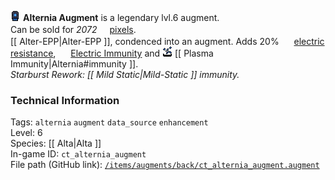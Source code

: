 ![ ](https://raw.githubusercontent.com/Ceterai/Enternia/main/items/augments/back/ct_alternia_augment.png) **Alternia Augment** is a legendary lvl.6 augment.  
Can be sold for *2072* <img src="https://starbounder.org/mediawiki/images/2/21/Pixel.png" width="12" height="16"/> [pixels](https://starbounder.org/Pixel).  
[[ Alter-EPP|Alter-EPP ]], condenced into an augment.
Adds 20% <img src="https://starbounder.org/mediawiki/images/4/42/Status_Electric_Resistance.png" width="16" height="16"/> [electric resistance](https://starbounder.org/Electric_Resistance), <img src="https://starbounder.org/mediawiki/images/4/42/Status_Electric_Resistance.png" width="16" height="16"/> [Electric Immunity](https://starbounder.org/Electric_Resistance) and ![ ](https://raw.githubusercontent.com/Ceterai/Enternia/main/stats/effects/ct_plasma_block.png) [[ Plasma Immunity|Alternia#immunity ]].  
*Starburst Rework: *[[ Mild Static|Mild-Static ]]* immunity.*

### Technical Information

Tags: `alternia` `augment` `data_source` `enhancement`  
Level: 6  
Species: [[ Alta|Alta ]]  
In-game ID: `ct_alternia_augment`  
File path (GitHub link): [`/items/augments/back/ct_alternia_augment.augment`](https://github.com/Ceterai/Enternia/blob/main/items/augments/back/ct_alternia_augment.augment)
